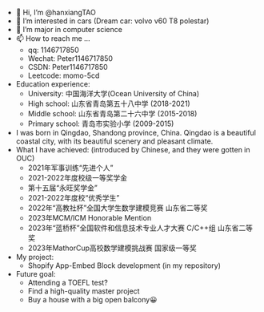 - 👋 Hi, I’m @hanxiangTAO
- 👀 I’m interested in cars (Dream car: volvo v60 T8 polestar)
- 🌱 I’m major in computer science
- 📫 How to reach me ...
  - qq: 1146717850
  - Wechat: Peter1146717850
  - CSDN: Peter1146717850
  - Leetcode: momo-5cd
- Education experience:
  - University: 中国海洋大学(Ocean University of China)
  - High school: 山东省青岛第五十八中学 (2018-2021)
  - Middle school: 山东省青岛第二十六中学 (2015-2018)
  - Primary school: 青岛市实验小学 (2009-2015)
- I was born in Qingdao, Shandong province, China. Qingdao is a beautiful coastal city, with its beautiful scenery and pleasant climate.
- What I have achieved: (introduced by Chinese, and they were gotten in OUC)
  - 2021年军事训练“先进个人”
  - 2021-2022年度校级一等奖学金
  - 第十五届“永旺奖学金”
  - 2021-2022年度校“优秀学生”
  - 2022年“高教社杯”全国大学生数学建模竞赛 山东省二等奖
  - 2023年MCM/ICM Honorable Mention
  - 2023年“蓝桥杯”全国软件和信息技术专业人才大赛 C/C++组 山东省二等奖
  - 2023年MathorCup高校数学建模挑战赛 国家级一等奖
- My project:
  - Shopify App-Embed Block development (in my repository)
- Future goal:
  - Attending a TOEFL test?
  - Find a high-quality master project
  - Buy a house with a big open balcony😀
